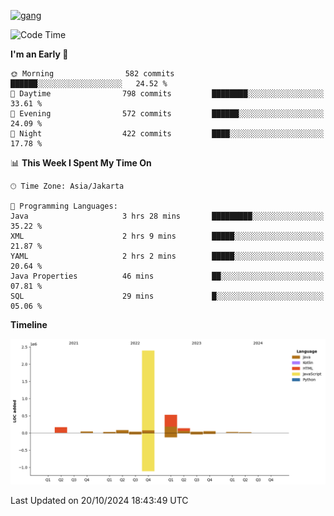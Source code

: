 <!-- [<img src='https://dev.karakun.com/assets/posts/2018-09-16-jc-java-article/3duke_suspects.jpg' alt='java'>](https://github.com/yeahbutstill) -->
[<img src='https://asset-2.tstatic.net/tribunnewswiki/foto/bank/images/Mozart.jpg' alt='gang'>](https://github.com/yeahbutstill)

<!--START_SECTION:waka-->
![Code Time](http://img.shields.io/badge/Code%20Time-2%2C830%20hrs%2037%20mins-blue)

**I'm an Early 🐤** 

```text
🌞 Morning                582 commits         ██████░░░░░░░░░░░░░░░░░░░   24.52 % 
🌆 Daytime                798 commits         ████████░░░░░░░░░░░░░░░░░   33.61 % 
🌃 Evening                572 commits         ██████░░░░░░░░░░░░░░░░░░░   24.09 % 
🌙 Night                  422 commits         ████░░░░░░░░░░░░░░░░░░░░░   17.78 % 
```


📊 **This Week I Spent My Time On** 

```text
🕑︎ Time Zone: Asia/Jakarta

💬 Programming Languages: 
Java                     3 hrs 28 mins       █████████░░░░░░░░░░░░░░░░   35.22 % 
XML                      2 hrs 9 mins        █████░░░░░░░░░░░░░░░░░░░░   21.87 % 
YAML                     2 hrs 2 mins        █████░░░░░░░░░░░░░░░░░░░░   20.64 % 
Java Properties          46 mins             ██░░░░░░░░░░░░░░░░░░░░░░░   07.81 % 
SQL                      29 mins             █░░░░░░░░░░░░░░░░░░░░░░░░   05.06 % 
```

**Timeline**

![Lines of Code chart](https://raw.githubusercontent.com/yeahbutstill/yeahbutstill/main/assets/bar_graph.png)


 Last Updated on 20/10/2024 18:43:49 UTC
<!--END_SECTION:waka-->
